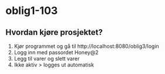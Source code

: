 # oblig1-103

## Hvordan kjøre prosjektet?

1. Kjør programmet og gå til http://localhost:8080/oblig3/login
2. Logg inn med passordet Honey@2
3. Legg til varer og slett varer
4. Ikke aktiv > logges ut automatisk




